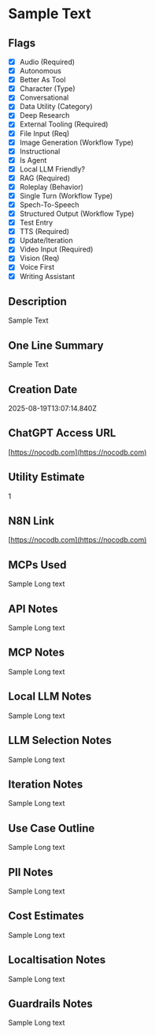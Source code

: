 # Sample Text

## Flags

- [x] Audio (Required)
- [x] Autonomous
- [x] Better As Tool
- [x] Character (Type)
- [x] Conversational
- [x] Data Utility (Category)
- [x] Deep Research
- [x] External Tooling (Required)
- [x] File Input (Req)
- [x] Image Generation (Workflow Type)
- [x] Instructional
- [x] Is Agent
- [x] Local LLM Friendly?
- [x] RAG (Required)
- [x] Roleplay (Behavior)
- [x] Single Turn (Workflow Type)
- [x] Spech-To-Speech
- [x] Structured Output (Workflow Type)
- [x] Test Entry
- [x] TTS (Required)
- [x] Update/Iteration
- [x] Video Input (Required)
- [x] Vision (Req)
- [x] Voice First
- [x] Writing Assistant

## Description

Sample Text

## One Line Summary

Sample Text

## Creation Date

2025-08-19T13:07:14.840Z

## ChatGPT Access URL

[https://nocodb.com](https://nocodb.com)

## Utility Estimate

1

## N8N Link

[https://nocodb.com](https://nocodb.com)

## MCPs Used

Sample Long text

## API Notes

Sample Long text

## MCP Notes

Sample Long text

## Local LLM Notes

Sample Long text

## LLM Selection Notes

Sample Long text

## Iteration Notes

Sample Long text

## Use Case Outline

Sample Long text

## PII Notes

Sample Long text

## Cost Estimates

Sample Long text

## Localtisation Notes

Sample Long text

## Guardrails Notes

Sample Long text
